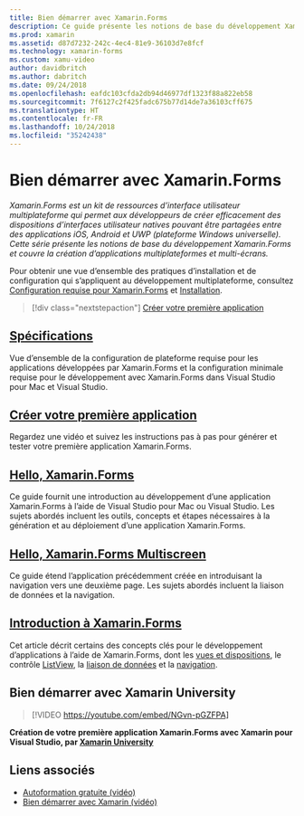 ```yaml
---
title: Bien démarrer avec Xamarin.Forms
description: Ce guide présente les notions de base du développement Xamarin.Forms et traite de la création d’applications multiplateformes et multi-écrans.
ms.prod: xamarin
ms.assetid: d87d7232-242c-4ec4-81e9-36103d7e8fcf
ms.technology: xamarin-forms
ms.custom: xamu-video
author: davidbritch
ms.author: dabritch
ms.date: 09/24/2018
ms.openlocfilehash: eafdc103cfda2db94d46977df1323f88a822eb58
ms.sourcegitcommit: 7f6127c2f425fadc675b77d14de7a36103cff675
ms.translationtype: HT
ms.contentlocale: fr-FR
ms.lasthandoff: 10/24/2018
ms.locfileid: "35242438"
---
```

# <a name="get-started-with-xamarinforms"></a>Bien démarrer avec Xamarin.Forms

_Xamarin.Forms est un kit de ressources d’interface utilisateur multiplateforme qui permet aux développeurs de créer efficacement des dispositions d’interfaces utilisateur natives pouvant être partagées entre des applications iOS, Android et UWP (plateforme Windows universelle). Cette série présente les notions de base du développement Xamarin.Forms et couvre la création d’applications multiplateformes et multi-écrans._

Pour obtenir une vue d’ensemble des pratiques d’installation et de configuration qui s’appliquent au développement multiplateforme, consultez [Configuration requise pour Xamarin.Forms](installation.md) et [Installation](~/cross-platform/get-started/installation/index.md).

> [!div class="nextstepaction"]
> [Créer votre première application](~/xamarin-forms/get-started/first-app/index.md)

## <a name="requirementsinstallationmd"></a>[Spécifications](installation.md)

Vue d’ensemble de la configuration de plateforme requise pour les applications développées par Xamarin.Forms et la configuration minimale requise pour le développement avec Xamarin.Forms dans Visual Studio pour Mac et Visual Studio.

## <a name="build-your-first-appfirst-appindexmd"></a>[Créer votre première application](first-app/index.md)

Regardez une vidéo et suivez les instructions pas à pas pour générer et tester votre première application Xamarin.Forms.

## <a name="hello-xamarinformshello-xamarin-formsindexmd"></a>[Hello, Xamarin.Forms](hello-xamarin-forms/index.md)

Ce guide fournit une introduction au développement d’une application Xamarin.Forms à l’aide de Visual Studio pour Mac ou Visual Studio. Les sujets abordés incluent les outils, concepts et étapes nécessaires à la génération et au déploiement d’une application Xamarin.Forms.

## <a name="hello-xamarinforms-multiscreenhello-xamarin-forms-multiscreenindexmd"></a>[Hello, Xamarin.Forms Multiscreen](hello-xamarin-forms-multiscreen/index.md)

Ce guide étend l’application précédemment créée en introduisant la navigation vers une deuxième page. Les sujets abordés incluent la liaison de données et la navigation.

## <a name="introduction-to-xamarinformsintroduction-to-xamarin-formsmd"></a>[Introduction à Xamarin.Forms](introduction-to-xamarin-forms.md)

Cet article décrit certains des concepts clés pour le développement d’applications à l’aide de Xamarin.Forms, dont les [vues et dispositions](~/xamarin-forms/get-started/introduction-to-xamarin-forms.md#user-interface), le contrôle [ListView](~/xamarin-forms/get-started/introduction-to-xamarin-forms.md#lists-in-xamarinforms), la [liaison de données](~/xamarin-forms/get-started/introduction-to-xamarin-forms.md#data-binding) et la [navigation](~/xamarin-forms/get-started/introduction-to-xamarin-forms.md#navigation).

## <a name="get-started-with-xamarin-university"></a>Bien démarrer avec Xamarin University

> [!VIDEO https://youtube.com/embed/NGvn-pGZFPA]

**Création de votre première application Xamarin.Forms avec Xamarin pour Visual Studio, par [Xamarin University](https://university.xamarin.com)**

## <a name="related-links"></a>Liens associés

- [Autoformation gratuite (vidéo)](https://university.xamarin.com/self-guided)
- [Bien démarrer avec Xamarin (vidéo)](https://developer.xamarin.com/videos/)

